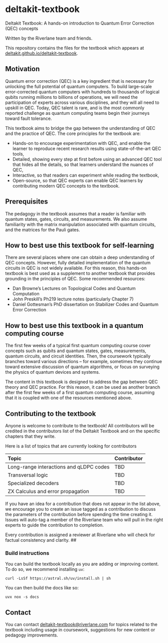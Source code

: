 # deltakit-textbook

Deltakit Textbook: A hands-on introduction to Quantum Error Correction (QEC) concepts

Written by the Riverlane team and friends. 

This repository contains the files for the textbook which appears at [deltakit.github.io/deltakit-textbook](deltakit.github.io/deltakit-textbook).

## Motivation

Quantum error correction (QEC) is a key ingredient that is necessary for unlocking the full potential of quantum computers. To build large-scale error-corrected quantum computers with hundreds to thousands of logical qubits running millions to billions of operations, we will need the participation of experts across various disciplines, and they will all need to upskill in QEC. Today, QEC talent is rare, and is the most commonly reported challenge as quantum computing teams begin their journeys toward fault tolerance.

This textbook aims to bridge the gap between the understanding of QEC and the practice of QEC. The core principles for the textbook are:

- Hands-on to encourage experimentation with QEC, and enable the learner to reproduce recent research results using state-of-the-art QEC tools,
- Detailed, showing every step at first before using an advanced QEC tool that hides all the details, so that learners understand the nuances of QEC,
- Interactive, so that readers can experiment while reading the textbook,
- Open-source, so that QEC experts can enable QEC learners by contributing modern QEC concepts to the textbook.

## Prerequisites
The pedagogy in the textbook assumes that a reader is familiar with quantum states, gates, circuits, and measurements. We also assume familiarity with the matrix manipulation associated with quantum circuits, and the matrices for the Pauli gates.

## How to best use this textbook for self-learning
There are several places where one can obtain a deep understanding of QEC concepts. However, fully detailed implementation of the quantum circuits in QEC is not widely available. For this reason, this hands-on textbook is best used as a supplement to another textbook that provides grounding in the principles of QEC. Some recommended resources:

- Dan Browne’s Lectures on Topological Codes and Quantum Computation
- John Preskill’s Ph219 lecture notes (particularly Chapter 7)
- Daniel Gottesman’s PhD dissertation on Stabilizer Codes and Quantum Error Correction

## How to best use this textbook in a quantum computing course
The first few weeks of a typical first quantum computing course cover concepts such as qubits and quantum states, gates, measurements, quantum circuits, and circuit identities. Then, the coursework typically branches toward various directions – for example, sometimes they continue toward extensive discussion of quantum algorithms, or focus on surveying the physics of quantum devices and systems.

The content in this textbook is designed to address the gap between QEC theory and QEC practice. For this reason, it can be used as another branch after the first few weeks of a first quantum computing course, assuming that it is coupled with one of the resources mentioned above.

## Contributing to the textbook
Anyone is welcome to contribute to the textbook! All contributors will be credited in the contributors list of the Deltakit Textbook and on the specific chapters that they write.

Here is a list of topics that are currently looking for contributors

| Topic | Contributor |
| :----- | :----- |
| Long-range interactions and qLDPC codes | TBD |
| Transversal logic | TBD |
| Specialized decoders | TBD |
| ZX Calculus and error propagation | TBD |

If you have an idea for a contribution that does not appear in the list above, we encourage you to create an issue tagged as a contribution to discuss the parameters of the contribution before spending the time creating it. Issues will auto-tag a member of the Riverlane team who will pull in the right experts to guide the contribution to completion.

Every contribution is assigned a reviewer at Riverlane who will check for factual consistency and clarity. ## 

### Build instructions

You can build the textbook locally as you are adding or improving content. To do so, we recommend installing `uv`:

```
curl -LsSf https://astral.sh/uv/install.sh | sh
```

You can then build the docs like so:

```
uvx nox -s docs
```

## Contact

You can contact deltakit-textbook@riverlane.com for topics related to the textbook including usage in coursework,
suggestions for new content or pedagogy improvements.
